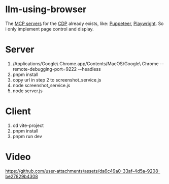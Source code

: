 # llm-using-browser

The [MCP servers](https://github.com/modelcontextprotocol/servers) for the [CDP](https://chromedevtools.github.io/devtools-protocol/) already exists, like: [Puppeteer](https://github.com/modelcontextprotocol/servers/tree/main/src/puppeteer), [Playwright](https://github.com/executeautomation/mcp-playwright). So i only implement page control and display.

# Server

1. /Applications/Google\ Chrome.app/Contents/MacOS/Google\ Chrome --remote-debugging-port=9222 --headless
2. pnpm install
3. copy url in step 2 to screenshot_service.js
4. node screenshot_service.js
5. node server.js

# Client
1. cd vite-project
2. pnpm install
3. pnpm run dev

# Video
https://github.com/user-attachments/assets/da6c49a0-33af-4d5a-9208-be27829b4308

